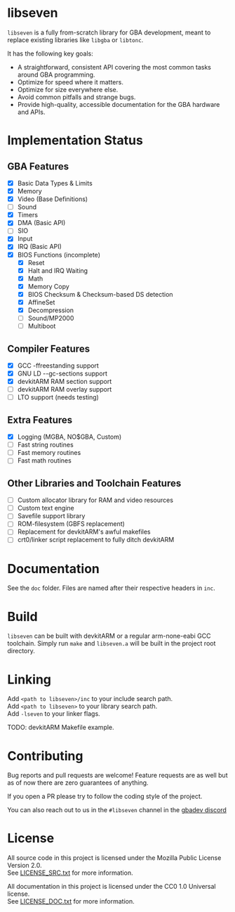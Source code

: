 # libseven

`libseven` is a fully from-scratch library for GBA development, meant to
replace existing libraries like `libgba` or `libtonc`.

It has the following key goals:

- A straightforward, consistent API covering the most common tasks around GBA
programming.
- Optimize for speed where it matters.
- Optimize for size everywhere else.
- Avoid common pitfalls and strange bugs.
- Provide high-quality, accessible documentation for the GBA hardware and APIs.

# Implementation Status

## GBA Features

- [x] Basic Data Types & Limits
- [x] Memory
- [x] Video (Base Definitions)
- [ ] Sound
- [x] Timers
- [x] DMA (Basic API)
- [ ] SIO
- [x] Input
- [x] IRQ (Basic API)
- [x] BIOS Functions (incomplete)
    - [x] Reset
    - [x] Halt and IRQ Waiting
    - [x] Math
    - [x] Memory Copy
    - [x] BIOS Checksum & Checksum-based DS detection
    - [x] AffineSet
    - [x] Decompression
    - [ ] Sound/MP2000
    - [ ] Multiboot

## Compiler Features

- [x] GCC -ffreestanding support
- [x] GNU LD --gc-sections support
- [x] devkitARM RAM section support
- [ ] devkitARM RAM overlay support
- [ ] LTO support (needs testing)

## Extra Features

- [x] Logging (MGBA, NO$GBA, Custom)
- [ ] Fast string routines
- [ ] Fast memory routines
- [ ] Fast math routines

## Other Libraries and Toolchain Features

- [ ] Custom allocator library for RAM and video resources
- [ ] Custom text engine
- [ ] Savefile support library
- [ ] ROM-filesystem (GBFS replacement)
- [ ] Replacement for devkitARM's awful makefiles
- [ ] crt0/linker script replacement to fully ditch devkitARM

# Documentation

See the `doc` folder. Files are named after their respective headers in `inc`.

# Build

`libseven` can be built with devkitARM or a regular arm-none-eabi GCC toolchain.
Simply run `make` and `libseven.a` will be built in the project root directory.

# Linking

Add `<path to libseven>/inc` to your include search path.\
Add `<path to libseven>` to your library search path.\
Add `-lseven` to your linker flags.

TODO: devkitARM Makefile example.

# Contributing

Bug reports and pull requests are welcome! Feature requests are as well but as
of now there are zero guarantees of anything.

If you open a PR please try to follow the coding style of the project.

You can also reach out to us in the `#libseven` channel in the
[gbadev discord](https://discord.io/gbadev)

# License

All source code in this project is licensed under the
Mozilla Public License Version 2.0.\
See [LICENSE\_SRC.txt](./LICENSE\_SRC.txt) for more information.

All documentation in this project is licensed under the
CC0 1.0 Universal license.\
See [LICENSE\_DOC.txt](./LICENSE_DOC.txt) for more information.
